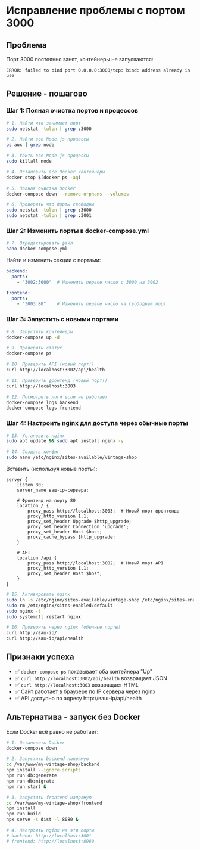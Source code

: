 # Исправление проблемы с портом 3000

## Проблема
Порт 3000 постоянно занят, контейнеры не запускаются:
```
ERROR: failed to bind port 0.0.0.0:3000/tcp: bind: address already in use
```

## Решение - пошагово

### Шаг 1: Полная очистка портов и процессов
```bash
# 1. Найти что занимает порт
sudo netstat -tulpn | grep :3000

# 2. Найти все Node.js процессы
ps aux | grep node

# 3. Убить все Node.js процессы
sudo killall node

# 4. Остановить все Docker контейнеры
docker stop $(docker ps -aq)

# 5. Полная очистка Docker
docker-compose down --remove-orphans --volumes

# 6. Проверить что порты свободны
sudo netstat -tulpn | grep :3000
sudo netstat -tulpn | grep :3001
```

### Шаг 2: Изменить порты в docker-compose.yml
```bash
# 7. Отредактировать файл
nano docker-compose.yml
```

Найти и изменить секции с портами:
```yaml
backend:
  ports:
    - "3002:3000"  # Изменить первое число с 3000 на 3002

frontend:
  ports:
    - "3003:80"    # Изменить первое число на свободный порт
```

### Шаг 3: Запустить с новыми портами
```bash
# 8. Запустить контейнеры
docker-compose up -d

# 9. Проверить статус
docker-compose ps

# 10. Проверить API (новый порт!)
curl http://localhost:3002/api/health

# 11. Проверить фронтенд (новый порт!)
curl http://localhost:3003

# 12. Посмотреть логи если не работает
docker-compose logs backend
docker-compose logs frontend
```

### Шаг 4: Настроить nginx для доступа через обычные порты
```bash
# 13. Установить nginx
sudo apt update && sudo apt install nginx -y

# 14. Создать конфиг
sudo nano /etc/nginx/sites-available/vintage-shop
```

Вставить (используя новые порты):
```nginx
server {
    listen 80;
    server_name ваш-ip-сервера;

    # Фронтенд на порту 80
    location / {
        proxy_pass http://localhost:3003;  # Новый порт фронтенда
        proxy_http_version 1.1;
        proxy_set_header Upgrade $http_upgrade;
        proxy_set_header Connection 'upgrade';
        proxy_set_header Host $host;
        proxy_cache_bypass $http_upgrade;
    }

    # API
    location /api {
        proxy_pass http://localhost:3002;  # Новый порт API
        proxy_http_version 1.1;
        proxy_set_header Host $host;
    }
}
```

```bash
# 15. Активировать nginx
sudo ln -s /etc/nginx/sites-available/vintage-shop /etc/nginx/sites-enabled/
sudo rm /etc/nginx/sites-enabled/default
sudo nginx -t
sudo systemctl restart nginx

# 16. Проверить через nginx (обычные порты)
curl http://ваш-ip/
curl http://ваш-ip/api/health
```

## Признаки успеха
- ✅ `docker-compose ps` показывает оба контейнера "Up"
- ✅ `curl http://localhost:3002/api/health` возвращает JSON
- ✅ `curl http://localhost:3003` возвращает HTML
- ✅ Сайт работает в браузере по IP сервера через nginx
- ✅ API доступно по адресу http://ваш-ip/api/health

## Альтернатива - запуск без Docker
Если Docker всё равно не работает:
```bash
# 1. Остановить Docker
docker-compose down

# 2. Запустить backend напрямую
cd /var/www/my-vintage-shop/backend
npm install --ignore-scripts
npm run db:generate
npm run db:migrate
npm run start &

# 3. Запустить frontend напрямую
cd /var/www/my-vintage-shop/frontend
npm install
npm run build
npx serve -s dist -l 8080 &

# 4. Настроить nginx на эти порты
# backend: http://localhost:3001
# frontend: http://localhost:8080
```